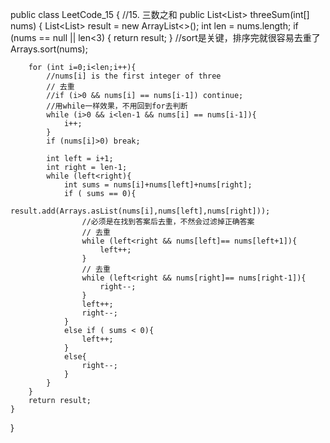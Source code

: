 public class LeetCode_15 {
//15. 三数之和
    public List<List<Integer>> threeSum(int[] nums) {
        List<List<Integer>> result = new ArrayList<>();
        int len = nums.length;
        if (nums == null || len<3) {
            return result;
        }
        //sort是关键，排序完就很容易去重了
        Arrays.sort(nums);

        for (int i=0;i<len;i++){
            //nums[i] is the first integer of three
            // 去重
            //if (i>0 && nums[i] == nums[i-1]) continue;
            //用while一样效果，不用回到for去判断
            while (i>0 && i<len-1 && nums[i] == nums[i-1]){
                i++;
            }
            if (nums[i]>0) break;

            int left = i+1;
            int right = len-1;
            while (left<right){
                int sums = nums[i]+nums[left]+nums[right];
                if ( sums == 0){
                    result.add(Arrays.asList(nums[i],nums[left],nums[right]));
                    //必须是在找到答案后去重，不然会过滤掉正确答案
                    // 去重
                    while (left<right && nums[left]== nums[left+1]){
                        left++;
                    }
                    // 去重
                    while (left<right && nums[right]== nums[right-1]){
                        right--;
                    }
                    left++;
                    right--;
                }
                else if ( sums < 0){
                    left++;
                }
                else{
                    right--;
                }
            }
        }
        return result;
    }
}